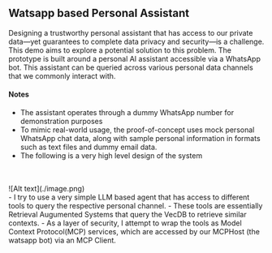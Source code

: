 ## Watsapp based Personal Assistant
Designing a trustworthy personal assistant that has access to our private data—yet guarantees to complete data privacy and security—is a challenge. This demo aims to explore a potential solution to this problem. The prototype is built around a personal AI assistant accessible via a WhatsApp bot. This assistant can be queried across various personal data channels that we commonly interact with.

#### Notes
- The assistant operates through a dummy WhatsApp number for demonstration purposes
- To mimic real-world usage, the proof-of-concept uses mock personal WhatsApp chat data, along with sample personal information in formats such as text files and dummy email data.
- The following is a very high level design of the system
<br>
<br>
![Alt text](./image.png)
<br>
- I try to use a very simple LLM based agent that has access to different tools to query the respective personal channel.
- These tools are essentially Retrieval Augumented Systems that query the VecDB to retrieve similar contexts.
- As a layer of security, I attempt to wrap the tools as Model Context Protocol(MCP) services, which are accessed by our MCPHost (the watsapp bot) via an MCP Client.

